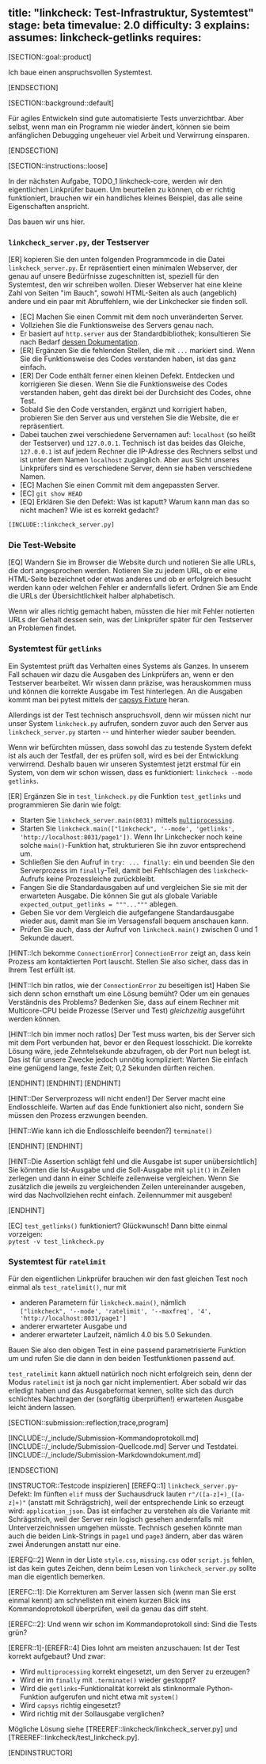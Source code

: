 title: "linkcheck: Test-Infrastruktur, Systemtest" 
stage: beta
timevalue: 2.0
difficulty: 3
explains:
assumes: linkcheck-getlinks
requires:
---

[SECTION::goal::product]

Ich baue einen anspruchsvollen Systemtest.

[ENDSECTION]

[SECTION::background::default]

Für agiles Entwickeln sind gute automatisierte Tests unverzichtbar.
Aber selbst, wenn man ein Programm nie wieder ändert, können sie beim anfänglichen Debugging
ungeheuer viel Arbeit und Verwirrung einsparen.

[ENDSECTION]

[SECTION::instructions::loose]

In der nächsten Aufgabe, TODO_1 linkcheck-core, werden wir den eigentlichen Linkprüfer bauen.
Um beurteilen zu können, ob er richtig funktioniert, brauchen wir ein handliches kleines
Beispiel, das alle seine Eigenschaften anspricht.

Das bauen wir uns hier.

### `linkcheck_server.py`, der Testserver

[ER] kopieren Sie den unten folgenden Programmcode in die Datei `linkcheck_server.py`.
Er repräsentiert einen minimalen Webserver, der genau auf unsere Bedürfnisse zugeschnitten ist,
speziell für den Systemtest, den wir schreiben wollen.
Dieser Webserver hat eine kleine Zahl von Seiten "im Bauch", sowohl HTML-Seiten als auch
(angeblich) andere und ein paar mit Abruffehlern, wie der Linkchecker sie finden soll. 

- [EC] Machen Sie einen Commit mit dem noch unveränderten Server.
- Vollziehen Sie die Funktionsweise des Servers genau nach.
- Er basiert auf `http.server` aus der Standardbibliothek;
  konsultieren Sie nach Bedarf 
  [dessen Dokumentation](https://docs.python.org/3/library/http.server.html).
- [ER] Ergänzen Sie die fehlenden Stellen, die mit `...` markiert sind.
  Wenn Sie die Funktionsweise des Codes verstanden haben, ist das ganz einfach.
- [ER] Der Code enthält ferner einen kleinen Defekt.
  Entdecken und korrigieren Sie diesen.
  Wenn Sie die Funktionsweise des Codes verstanden haben, geht das direkt bei der Durchsicht des Codes, ohne Test.
- Sobald Sie den Code verstanden, ergänzt und korrigiert haben,
  probieren Sie den Server aus und verstehen Sie die Website, die er repräsentiert.
- Dabei tauchen zwei verschiedene Servernamen auf: `localhost` (so heißt der Testserver) und
  `127.0.0.1`. Technisch ist das beides das Gleiche, `127.0.0.1` ist auf jedem Rechner die IP-Adresse
  des Rechners selbst und ist unter dem Namen `localhost` zugänglich.
  Aber aus Sicht unseres Linkprüfers sind es verschiedene Server, denn sie haben verschiedene Namen.
- [EC] Machen Sie einen Commit mit dem angepassten Server.
- [EC] `git show HEAD`
- [EQ] Erklären Sie den Defekt: Was ist kaputt? Warum kann man das so nicht machen?
  Wie ist es korrekt gedacht?
<!-- time estimate: 50 min -->

```python
[INCLUDE::linkcheck_server.py]
```

### Die Test-Website

[EQ] Wandern Sie im Browser die Website durch und notieren Sie alle URLs, die dort angesprochen werden.
Notieren Sie zu jedem URL, ob er eine HTML-Seite bezeichnet oder etwas anderes
und ob er erfolgreich besucht werden kann oder welchen Fehler er andernfalls liefert.
Ordnen Sie am Ende die URLs der Übersichtlichkeit halber alphabetisch.

Wenn wir alles richtig gemacht haben, müssten die hier mit Fehler notierten URLs
der Gehalt dessen sein, was der Linkprüfer später für den Testserver an Problemen findet.
<!-- time estimate: 10 min -->


### Systemtest für `getlinks`

Ein Systemtest prüft das Verhalten eines Systems als Ganzes.
In unserem Fall schauen wir dazu die Ausgaben des Linkprüfers an, wenn er den Testserver bearbeitet.
Wir wissen dann präzise, was herauskommen muss und können die korrekte Ausgabe im Test hinterlegen.
An die Ausgaben kommt man bei pytest mittels der 
[capsys Fixture](https://docs.pytest.org/en/stable/how-to/capture-stdout-stderr.html)
heran.

Allerdings ist der Test technisch anspruchsvoll, denn wir müssen nicht nur unser System
`linkcheck.py` aufrufen, sondern zuvor auch den Server aus `linkcheck_server.py` starten
-- und hinterher wieder sauber beenden.

Wenn wir befürchten müssen, dass sowohl das zu testende System defekt ist als auch der Testfall,
der es prüfen soll, wird es bei der Entwicklung verwirrend.
Deshalb bauen wir unseren Systemtest jetzt erstmal für ein System, von dem wir schon wissen,
dass es funktioniert: `linkcheck --mode getlinks`.

[ER] Ergänzen Sie in `test_linkcheck.py` die Funktion `test_getlinks` und programmieren Sie
darin wie folgt:

- Starten Sie `linkcheck_server.main(8031)` mittels 
  [`multiprocessing`](https://docs.python.org/3/library/multiprocessing.html).
- Starten Sie `linkcheck.main(["linkcheck", '--mode', 'getlinks', 'http://localhost:8031/page1'])`.
  Wenn Ihr Linkchecker noch keine solche `main()`-Funktion hat, strukturieren Sie ihn zuvor
  entsprechend um.
- Schließen Sie den Aufruf in `try: ... finally:` ein und beenden Sie den Serverprozess im
  `finally`-Teil, damit bei Fehlschlagen des `linkcheck`-Aufrufs keine Prozessleiche zurückbleibt.
- Fangen Sie die Standardausgaben auf und vergleichen Sie sie mit der erwarteten Ausgabe.
  Die können Sie gut als globale Variable `expected_output_getlinks = """..."""` ablegen.
- Geben Sie vor dem Vergleich die aufgefangene Standardausgabe wieder aus,
  damit man Sie im Versagensfall bequem anschauen kann.
- Prüfen Sie auch, dass der Aufruf von `linkcheck.main()` zwischen 0 und 1 Sekunde dauert.

[HINT::Ich bekomme `ConnectionError`]
`ConnectionError` zeigt an, dass kein Prozess am kontaktierten Port lauscht.
Stellen Sie also sicher, dass das in Ihrem Test erfüllt ist.

[HINT::Ich bin ratlos, wie der `ConnectionError` zu beseitigen ist]
Haben Sie sich denn schon ernsthaft um eine Lösung bemüht?
Oder um ein genaues Verständnis des Problems?
Bedenken Sie, dass auf einem Rechner mit Multicore-CPU beide Prozesse (Server und Test)
_gleichzeitig_ ausgeführt werden können.

[HINT::Ich bin immer noch ratlos]
Der Test muss warten, bis der Server sich mit dem Port verbunden hat, bevor er den
Request losschickt. 
Die korrekte Lösung wäre, jede Zehntelsekunde abzufragen, ob der Port nun belegt ist.
Das ist für unsere Zwecke jedoch unnötig kompliziert: 
Warten Sie einfach eine genügend lange, feste Zeit; 0,2 Sekunden dürften reichen.

[ENDHINT]
[ENDHINT]
[ENDHINT]

[HINT::Der Serverprozess will nicht enden!]
Der Server macht eine Endlosschleife.
Warten auf das Ende funktioniert also nicht, sondern Sie müssen den Prozess
erzwungen beenden.

[HINT::Wie kann ich die Endlosschleife beenden?]
`terminate()`

[ENDHINT]
[ENDHINT]

[HINT::Die Assertion schlägt fehl und die Ausgabe ist super unübersichtlich]
Sie könnten die Ist-Ausgabe und die Soll-Ausgabe mit `split()` in Zeilen zerlegen
und dann in einer Schleife zeilenweise vergleichen.
Wenn Sie zusätzlich die jeweils zu vergleichenden Zeilen untereinander ausgeben,
wird das Nachvollziehen recht einfach. Zeilennummer mit ausgeben!

[ENDHINT]


[EC] `test_getlinks()` funktioniert? Glückwunsch! Dann bitte einmal vorzeigen:  
`pytest -v test_linkcheck.py`
<!-- time estimate: 50 min -->


### Systemtest für `ratelimit`

Für den eigentlichen Linkprüfer brauchen wir den fast gleichen Test noch einmal
als `test_ratelimit()`, nur mit 

- anderen Parametern für `linkcheck.main()`, nämlich  
  `["linkcheck", '--mode', 'ratelimit', '--maxfreq', '4', 'http://localhost:8031/page1']`
- anderer erwarteter Ausgabe und 
- anderer erwarteter Laufzeit, nämlich 4.0 bis 5.0 Sekunden.

Bauen Sie also den obigen Test in eine passend parametrisierte Funktion um
und rufen Sie die dann in den beiden Testfunktionen passend auf.

`test_ratelimit` kann aktuell natürlich noch nicht erfolgreich sein, denn der Modus
`ratelimit` ist ja noch gar nicht implementiert.
Aber sobald wir das erledigt haben und das Ausgabeformat kennen, sollte sich das durch schlichtes
Nachtragen der (sorgfältig überprüften!) erwarteten Ausgabe leicht ändern lassen.
<!-- time estimate: 10 min -->


[SECTION::submission::reflection,trace,program]

[INCLUDE::/_include/Submission-Kommandoprotokoll.md]
[INCLUDE::/_include/Submission-Quellcode.md]
Server und Testdatei.
[INCLUDE::/_include/Submission-Markdowndokument.md]

[ENDSECTION]

[INSTRUCTOR::Testcode inspizieren]
[EREFQ::1] `linkcheck_server.py`-Defekt: Im fünften `elif` muss der Suchausdruck lauten
`r"/([a-z]+)_([a-z]+)"` (anstatt mit Schrägstrich), weil der entsprechende Link so erzeugt wird:
`application_json`. 
Das ist einfacher zu verstehen als die Variante mit Schrägstrich, 
weil der Server rein logisch gesehen andernfalls mit Unterverzeichnissen umgehen müsste.
Technisch gesehen könnte man auch die beiden Link-Strings in `page1` und `page3`
ändern, aber das wären zwei Änderungen anstatt nur eine.

[EREFQ::2] Wenn in der Liste `style.css`, `missing.css` oder `script.js` fehlen, ist das
kein gutes Zeichen, denn beim Lesen von `linkcheck_server.py` sollte man die eigentlich bemerken.

[EREFC::1]: Die Korrekturen am Server lassen sich (wenn man Sie erst einmal kennt)
am schnellsten mit einem kurzen Blick ins Kommandoprotokoll überprüfen, weil da genau das diff steht.

[EREFC::2]: Und wenn wir schon im Kommandoprotokoll sind: Sind die Tests grün?

[EREFR::1]-[EREFR::4] Dies lohnt am meisten anzuschauen: Ist der Test korrekt aufgebaut?
Und zwar: 

- Wird `multiprocessing` korrekt eingesetzt, um den Server zu erzeugen?
- Wird er im `finally` mit `.terminate()` wieder gestoppt?
- Wird die `getlinks`-Funktionalität korrekt als stinknormale Python-Funktion aufgerufen und nicht etwa mit `system()`
- Wird `capsys` richtig eingesetzt? 
- Wird richtig mit der Sollausgabe verglichen?

Mögliche Lösung siehe 
[TREEREF::linkcheck/linkcheck_server.py] und
[TREEREF::linkcheck/test_linkcheck.py].

[ENDINSTRUCTOR]
